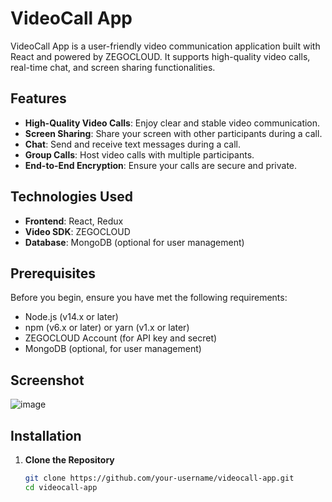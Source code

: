 # VideoCall App

VideoCall App is a user-friendly video communication application built with React and powered by ZEGOCLOUD. It supports high-quality video calls, real-time chat, and screen sharing functionalities.

## Features

- **High-Quality Video Calls**: Enjoy clear and stable video communication.
- **Screen Sharing**: Share your screen with other participants during a call.
- **Chat**: Send and receive text messages during a call.
- **Group Calls**: Host video calls with multiple participants.
- **End-to-End Encryption**: Ensure your calls are secure and private.

## Technologies Used

- **Frontend**: React, Redux
- **Video SDK**: ZEGOCLOUD
- **Database**: MongoDB (optional for user management)

## Prerequisites

Before you begin, ensure you have met the following requirements:

- Node.js (v14.x or later)
- npm (v6.x or later) or yarn (v1.x or later)
- ZEGOCLOUD Account (for API key and secret)
- MongoDB (optional, for user management)

## Screenshot
![image](https://github.com/RajAditya01/videocall-app/assets/101439988/ca28134c-9d76-43e1-a7e5-6852f15a247b)


## Installation

1. **Clone the Repository**

   ```sh
   git clone https://github.com/your-username/videocall-app.git
   cd videocall-app
